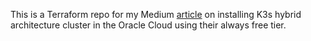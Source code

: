 This is a Terraform repo for my Medium [article](https://medium.com/@Phoenixforge/a-weekend-project-with-k3s-and-oracle-cloud-free-tier-99eda1aa49a0) on installing K3s hybrid architecture cluster in the Oracle Cloud using their always free tier.